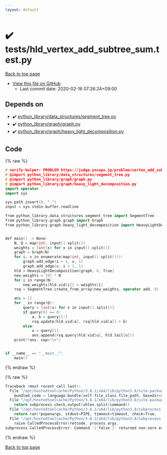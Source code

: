 ```yaml
---
layout: default
---
```


<!-- mathjax config similar to math.stackexchange -->
<script type="text/javascript" async
  src="https://cdnjs.cloudflare.com/ajax/libs/mathjax/2.7.5/MathJax.js?config=TeX-MML-AM_CHTML">
</script>
<script type="text/x-mathjax-config">
  MathJax.Hub.Config({
    TeX: { equationNumbers: { autoNumber: "AMS" }},
    tex2jax: {
      inlineMath: [ ['$','$'] ],
      processEscapes: true
    },
    "HTML-CSS": { matchFontHeight: false },
    displayAlign: "left",
    displayIndent: "2em"
  });
</script>

<script type="text/javascript" src="https://cdnjs.cloudflare.com/ajax/libs/jquery/3.4.1/jquery.min.js"></script>
<script src="https://cdn.jsdelivr.net/npm/jquery-balloon-js@1.1.2/jquery.balloon.min.js" integrity="sha256-ZEYs9VrgAeNuPvs15E39OsyOJaIkXEEt10fzxJ20+2I=" crossorigin="anonymous"></script>
<script type="text/javascript" src="../../assets/js/copy-button.js"></script>
<link rel="stylesheet" href="../../assets/css/copy-button.css" />


# :heavy_check_mark: tests/hld_vertex_add_subtree_sum.test.py

<a href="../../index.html">Back to top page</a>

* <a href="{{ site.github.repository_url }}/blob/master/tests/hld_vertex_add_subtree_sum.test.py">View this file on GitHub</a>
    - Last commit date: 2020-02-16 07:26:24+09:00




## Depends on

* :heavy_check_mark: <a href="../../library/python_library/data_structures/segment_tree.py.html">python_library/data_structures/segment_tree.py</a>
* :heavy_check_mark: <a href="../../library/python_library/graph/graph.py.html">python_library/graph/graph.py</a>
* :heavy_check_mark: <a href="../../library/python_library/graph/heavy_light_decomposition.py.html">python_library/graph/heavy_light_decomposition.py</a>


## Code

<a id="unbundled"></a>
{% raw %}
```cpp
# verify-helper: PROBLEM https://judge.yosupo.jp/problem/vertex_add_subtree_sum
# @import python_library/data_structures/segment_tree.py
# @import python_library/graph/graph.py
# @import python_library/graph/heavy_light_decomposition.py
import operator
import sys

sys.path.insert(0, ".")
input = sys.stdin.buffer.readline

from python_library.data_structures.segment_tree import SegmentTree
from python_library.graph.graph import Graph
from python_library.graph.heavy_light_decomposition import HeavyLightDecomposition


def main() -> None:
    N, Q = map(int, input().split())
    weights = [int(x) for x in input().split()]
    graph = Graph(N)
    for i, v in enumerate(map(int, input().split())):
        graph.add_edge(i + 1, v, 1)
        graph.add_edge(v, i + 1, 1)
    hld = HeavyLightDecomposition(graph, 0, True)
    new_weights = [0] * N
    for i in range(N):
        new_weights[hld.vid[i]] = weights[i]
    rsq = SegmentTree.create_from_array(new_weights, operator.add, 0)

    ans = []
    for _ in range(Q):
        query = [int(x) for x in input().split()]
        if query[0] == 0:
            a, b = query[1:]
            rsq.update(hld.vid[a], rsq[hld.vid[a]] + b)
        else:
            u = query[1]
            ans.append(rsq.query(hld.vid[u], hld.tail[u]))
    print(*ans, sep="\n")


if __name__ == "__main__":
    main()

```
{% endraw %}

<a id="bundled"></a>
{% raw %}
```cpp
Traceback (most recent call last):
  File "/opt/hostedtoolcache/Python/3.8.1/x64/lib/python3.8/site-packages/onlinejudge_verify/docs.py", line 347, in write_contents
    bundled_code = language.bundle(self.file_class.file_path, basedir=self.cpp_source_path)
  File "/opt/hostedtoolcache/Python/3.8.1/x64/lib/python3.8/site-packages/onlinejudge_verify/languages/other.py", line 48, in bundle
    return subprocess.check_output(shlex.split(command))
  File "/opt/hostedtoolcache/Python/3.8.1/x64/lib/python3.8/subprocess.py", line 411, in check_output
    return run(*popenargs, stdout=PIPE, timeout=timeout, check=True,
  File "/opt/hostedtoolcache/Python/3.8.1/x64/lib/python3.8/subprocess.py", line 512, in run
    raise CalledProcessError(retcode, process.args,
subprocess.CalledProcessError: Command '['false']' returned non-zero exit status 1.

```
{% endraw %}

<a href="../../index.html">Back to top page</a>

